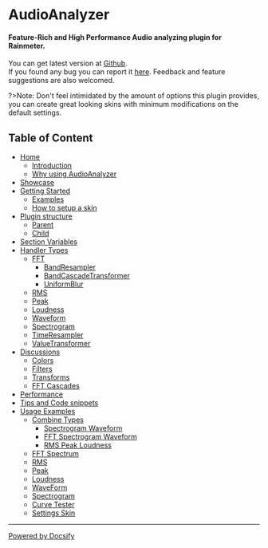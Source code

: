 # AudioAnalyzer

<h4>Feature-Rich and High Performance Audio analyzing plugin for Rainmeter.</h4>

You can get latest version at [Github](https://github.com/d-uzlov/Rainmeter-Plugins-by-rxtd/releases/latest).<br/>
If you found any bug you can report it [here](https://github.com/d-uzlov/Rainmeter-Plugins-by-rxtd/issues).
Feedback and feature suggestions are also welcomed.

?>Note: Don't feel intimidated by the amount of options this plugin provides, you can create great looking skins with minimum modifications on the default settings.

## Table of Content

- [Home](/)
  - [Introduction](/docs/introduction.md)
  - [Why using AudioAnalyzer](/docs/why.md)
- [Showcase](/docs/showcase.md)
- [Getting Started](/docs/getting-started.md)
  - [Examples](/docs/examples/examples.md)
  - [How to setup a skin](/docs/skin-setup.md)
- [Plugin structure](/docs/plugin-structure/plugin-structure.md)
  - [Parent](/docs/plugin-structure/parent.md)
  - [Child](/docs/plugin-structure/child.md)
- [Section Variables](/docs/section-vars.md)
- [Handler Types](/docs/handler-types/handler-types.md)
  - [FFT](/docs/handler-types/fft/fft.md)
    - [BandResampler](/docs/handler-types/fft/band-resampler.md)
    - [BandCascadeTransformer](/docs/handler-types/fft/band-cascade-transformer.md)
    - [UniformBlur](/docs/handler-types/fft/uniform-blur.md)
  - [RMS](/docs/handler-types/rms.md)
  - [Peak](/docs/handler-types/peak.md)
  - [Loudness](/docs/handler-types/loudness.md)
  - [Waveform](/docs/handler-types/waveform.md)
  - [Spectrogram](/docs/handler-types/spectrogram.md)
  - [TimeResampler](/docs/handler-types/time-resampler.md)
  - [ValueTransformer](/docs/handler-types/value-transformer.md)
- [Discussions](/docs/discussions/discussions.md)
  - [Colors](/docs/discussions/colors.md)
  - [Filters](/docs/discussions/filters.md)
  - [Transforms](/docs/discussions/transforms.md)
  - [FFT Cascades](/docs/discussions/fft-cascades.md)
- [Performance](/docs/performance.md)
- [Tips and Code snippets](/docs/tips-code.md)
- [Usage Examples](/docs/usage-examples/usage-examples.md)
  - [Combine Types](/docs/usage-examples/combine-types/combine-types.md)
    - [Spectrogram Waveform](/docs/usage-examples/combine-types/spectrogram-waveform.md)
    - [FFT Spectrogram Waveform](/docs/usage-examples/combine-types/fft-spectrogram-waveform.md)
    - [RMS Peak Loudness](/docs/usage-examples/combine-types/rms-peak-loudness.md)
  - [FFT Spectrum](/docs/usage-examples/fft-spectrum.md)
  - [RMS](/docs/usage-examples/rms.md)
  - [Peak](/docs/usage-examples/peak.md)
  - [Loudness](/docs/usage-examples/loudness.md)
  - [WaveForm](/docs/usage-examples/waveform.md)
  - [Spectrogram](/docs/usage-examples/spectrogram.md)
  - [Curve Tester](/docs/usage-examples/curve-tester.md)
  - [Settings Skin](/docs/usage-examples/settings-skin.md)

---

[Powered by Docsify](https://docsify.js.org/)
